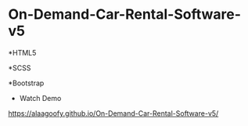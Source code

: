 # On-Demand-Car-Rental-Software-v5

*HTML5

*SCSS

*Bootstrap

* Watch Demo

https://alaagoofy.github.io/On-Demand-Car-Rental-Software-v5/
